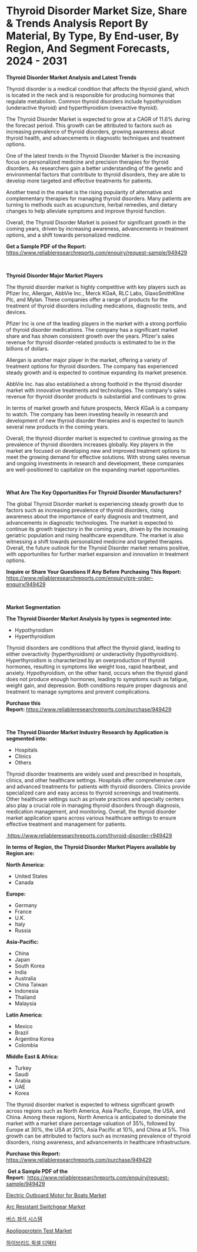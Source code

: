 <p><h1>Thyroid Disorder Market Size, Share & Trends Analysis Report By Material, By Type, By End-user, By Region, And Segment Forecasts, 2024 - 2031</h1></p><p><strong>Thyroid Disorder Market Analysis and Latest Trends</strong></p>
<p><p>Thyroid disorder is a medical condition that affects the thyroid gland, which is located in the neck and is responsible for producing hormones that regulate metabolism. Common thyroid disorders include hypothyroidism (underactive thyroid) and hyperthyroidism (overactive thyroid).</p><p>The Thyroid Disorder Market is expected to grow at a CAGR of 11.6% during the forecast period. This growth can be attributed to factors such as increasing prevalence of thyroid disorders, growing awareness about thyroid health, and advancements in diagnostic techniques and treatment options.</p><p>One of the latest trends in the Thyroid Disorder Market is the increasing focus on personalized medicine and precision therapies for thyroid disorders. As researchers gain a better understanding of the genetic and environmental factors that contribute to thyroid disorders, they are able to develop more targeted and effective treatments for patients.</p><p>Another trend in the market is the rising popularity of alternative and complementary therapies for managing thyroid disorders. Many patients are turning to methods such as acupuncture, herbal remedies, and dietary changes to help alleviate symptoms and improve thyroid function.</p><p>Overall, the Thyroid Disorder Market is poised for significant growth in the coming years, driven by increasing awareness, advancements in treatment options, and a shift towards personalized medicine.</p></p>
<p><strong>Get a Sample PDF of the Report:&nbsp;</strong> <a href="https://www.reliableresearchreports.com/enquiry/request-sample/949429">https://www.reliableresearchreports.com/enquiry/request-sample/949429</a></p>
<p>&nbsp;</p>
<p><strong>Thyroid Disorder Major Market Players</strong></p>
<p><p>The thyroid disorder market is highly competitive with key players such as Pfizer Inc, Allergan, AbbVie Inc., Merck KGaA, RLC Labs, GlaxoSmithKline Plc, and Mylan. These companies offer a range of products for the treatment of thyroid disorders including medications, diagnostic tests, and devices.</p><p>Pfizer Inc is one of the leading players in the market with a strong portfolio of thyroid disorder medications. The company has a significant market share and has shown consistent growth over the years. Pfizer's sales revenue for thyroid disorder-related products is estimated to be in the billions of dollars.</p><p>Allergan is another major player in the market, offering a variety of treatment options for thyroid disorders. The company has experienced steady growth and is expected to continue expanding its market presence.</p><p>AbbVie Inc. has also established a strong foothold in the thyroid disorder market with innovative treatments and technologies. The company's sales revenue for thyroid disorder products is substantial and continues to grow.</p><p>In terms of market growth and future prospects, Merck KGaA is a company to watch. The company has been investing heavily in research and development of new thyroid disorder therapies and is expected to launch several new products in the coming years.</p><p>Overall, the thyroid disorder market is expected to continue growing as the prevalence of thyroid disorders increases globally. Key players in the market are focused on developing new and improved treatment options to meet the growing demand for effective solutions. With strong sales revenue and ongoing investments in research and development, these companies are well-positioned to capitalize on the expanding market opportunities.</p></p>
<p>&nbsp;</p>
<p><strong>What Are The Key Opportunities For Thyroid Disorder Manufacturers?</strong></p>
<p><p>The global Thyroid Disorder market is experiencing steady growth due to factors such as increasing prevalence of thyroid disorders, rising awareness about the importance of early diagnosis and treatment, and advancements in diagnostic technologies. The market is expected to continue its growth trajectory in the coming years, driven by the increasing geriatric population and rising healthcare expenditure. The market is also witnessing a shift towards personalized medicine and targeted therapies. Overall, the future outlook for the Thyroid Disorder market remains positive, with opportunities for further market expansion and innovation in treatment options.</p></p>
<p><strong>Inquire or Share Your Questions If Any Before Purchasing This Report:</strong> <a href="https://www.reliableresearchreports.com/enquiry/pre-order-enquiry/949429">https://www.reliableresearchreports.com/enquiry/pre-order-enquiry/949429</a></p>
<p>&nbsp;</p>
<p><strong>Market Segmentation</strong></p>
<p><strong>The Thyroid Disorder Market Analysis by types is segmented into:</strong></p>
<p><ul><li>Hypothyroidism</li><li>Hyperthyroidism</li></ul></p>
<p><p>Thyroid disorders are conditions that affect the thyroid gland, leading to either overactivity (hyperthyroidism) or underactivity (hypothyroidism). Hyperthyroidism is characterized by an overproduction of thyroid hormones, resulting in symptoms like weight loss, rapid heartbeat, and anxiety. Hypothyroidism, on the other hand, occurs when the thyroid gland does not produce enough hormones, leading to symptoms such as fatigue, weight gain, and depression. Both conditions require proper diagnosis and treatment to manage symptoms and prevent complications.</p></p>
<p><strong>Purchase this Report:&nbsp;</strong><a href="https://www.reliableresearchreports.com/purchase/949429">https://www.reliableresearchreports.com/purchase/949429</a></p>
<p>&nbsp;</p>
<p><strong>The Thyroid Disorder Market Industry Research by Application is segmented into:</strong></p>
<p><ul><li>Hospitals</li><li>Clinics</li><li>Others</li></ul></p>
<p><p>Thyroid disorder treatments are widely used and prescribed in hospitals, clinics, and other healthcare settings. Hospitals offer comprehensive care and advanced treatments for patients with thyroid disorders. Clinics provide specialized care and easy access to thyroid screenings and treatments. Other healthcare settings such as private practices and specialty centers also play a crucial role in managing thyroid disorders through diagnosis, medication management, and monitoring. Overall, the thyroid disorder market application spans across various healthcare settings to ensure effective treatment and management for patients.</p></p>
<p><a href="https://www.reliableresearchreports.com/thyroid-disorder-r949429">&nbsp;https://www.reliableresearchreports.com/thyroid-disorder-r949429</a></p>
<p><strong>In terms of Region, the Thyroid Disorder Market Players available by Region are:</strong></p>
<p>
    <p> <strong> North America: </strong>
        <ul>
            <li>United States</li>
            <li>Canada</li>
        </ul>
        </p> 
    <p> <strong> Europe: </strong>
        <ul>
            <li>Germany</li>
            <li>France</li>
            <li>U.K.</li>
            <li>Italy</li>
            <li>Russia</li>
        </ul>
        </p> 
    <p> <strong> Asia-Pacific: </strong>
        <ul>
            <li>China</li>
            <li>Japan</li>
            <li>South Korea</li>
            <li>India</li>
            <li>Australia</li>
            <li>China Taiwan</li>
            <li>Indonesia</li>
            <li>Thailand</li>
            <li>Malaysia</li>
        </ul>
        </p> 
    <p> <strong> Latin America: </strong>
        <ul>
            <li>Mexico</li>
            <li>Brazil</li>
            <li>Argentina Korea</li>
            <li>Colombia</li>
        </ul>
        </p> 
    <p> <strong> Middle East & Africa: </strong>
        <ul>
            <li>Turkey</li>
            <li>Saudi</li>
            <li>Arabia</li>
            <li>UAE</li>
            <li>Korea</li>
        </ul>
    </p>
    </p>
<p><p>The thyroid disorder market is expected to witness significant growth across regions such as North America, Asia Pacific, Europe, the USA, and China. Among these regions, North America is anticipated to dominate the market with a market share percentage valuation of 35%, followed by Europe at 30%, the USA at 20%, Asia Pacific at 10%, and China at 5%. This growth can be attributed to factors such as increasing prevalence of thyroid disorders, rising awareness, and advancements in healthcare infrastructure.</p></p>
<p><strong>Purchase this Report: </strong><a href="https://www.reliableresearchreports.com/purchase/949429">https://www.reliableresearchreports.com/purchase/949429</a></p>
<p>&nbsp;<strong>Get a Sample PDF of the Report:&nbsp;&nbsp;</strong><a href="https://www.reliableresearchreports.com/enquiry/request-sample/949429">https://www.reliableresearchreports.com/enquiry/request-sample/949429</a></p>
<p><strong></strong></p>
<p><p><a href="https://www.linkedin.com/pulse/electric-outboard-motor-boats-market-trends-forecast-competitive-fbxdf">Electric Outboard Motor for Boats Market</a></p><p><a href="https://www.linkedin.com/pulse/arc-resistant-switchgearnbspmarket-focuses-market-share-size-projected-mjkvf">Arc Resistant Switchgear Market</a></p><p><a href="https://github.com/hzumrdvas204296/Market-Research-Report-List-2/blob/main/531874051033.md">버스 좌석 시스템</a></p><p><a href="https://github.com/changoleonlaverguenzanoexiste/Market-Research-Report-List-3/blob/main/apolipoprotein-test-market.md">Apolipoprotein Test Market</a></p><p><a href="https://medium.com/@munchkin678568/%ED%95%98%EC%9D%B4%EB%B8%8C%EB%A6%AC%EB%93%9C-%ED%94%BD%EC%85%80-%ED%83%90%EC%A7%80%EA%B8%B0-%EC%8B%9C%EC%9E%A5-%EC%8B%9C%EC%9E%A5-%EC%A0%90%EC%9C%A0%EC%9C%A8-%EC%8B%9C%EC%9E%A5-%ED%8A%B8%EB%A0%8C%EB%93%9C-%EB%B0%8F-%EB%AF%B8%EB%9E%98-%EC%84%B1%EC%9E%A5-%ED%83%90%EC%83%89-9f9c4db8fb23">하이브리드 픽셀 디텍터</a></p></p>